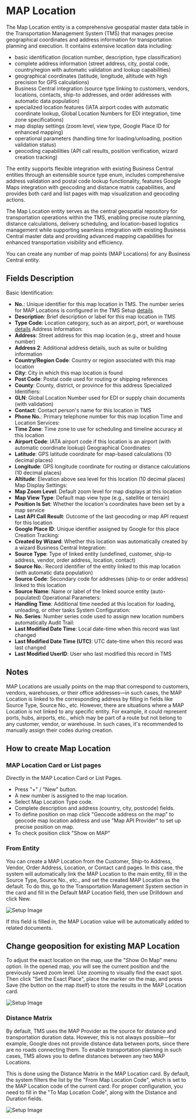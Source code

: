 # MAP Location

The Map Location entity is a comprehensive geospatial master data table in the Transportation Management System (TMS) that manages precise geographical coordinates and address information for transportation planning and execution.
It contains extensive location data including:

- basic identification (location number, description, type classification)
- complete address information (street address, city, postal code, country/region with automatic validation and lookup capabilities)
- geographical coordinates (latitude, longitude, altitude with high precision for GPS calculations)
- Business Central integration (source type linking to customers, vendors, locations, contacts, ship-to addresses, and order addresses with automatic data population)
- specialized location features (IATA airport codes with automatic coordinate lookup, Global Location Numbers for EDI integration, time zone specifications)
- map display settings (zoom level, view type, Google Place ID for enhanced mapping)
- operational parameters (handling time for loading/unloading, position validation status)
- geocoding capabilities (API call results, position verification, wizard creation tracking)

The entity supports flexible integration with existing Business Central entities through an extensible source type enum, includes comprehensive address validation and postal code lookup functionality, features Google Maps integration with geocoding and distance matrix capabilities, and provides both card and list pages with map visualization and geocoding actions.

The Map Location entity serves as the central geospatial repository for transportation operations within the TMS, enabling precise route planning, distance calculations, delivery scheduling, and location-based logistics management while supporting seamless integration with existing Business Central master data and providing advanced mapping capabilities for enhanced transportation visibility and efficiency.

You can create any number of map points (MAP Locations) for any Business Central entity.

## Fields Description

Basic Identification:

- **No.**: Unique identifier for this map location in TMS. The number series for MAP Locations is configured in the TMS Setup [details](setup.md).
- **Description**: Brief description or label for this map location in TMS
- **Type Code**: Location category, such as an airport, port, or warehouse [details](maplocationtype.md)
Address Information:
- **Address**: Street address for this map location (e.g., street and house number)
- **Address 2**: Additional address details, such as suite or building information
- **Country/Region Code**: Country or region associated with this map location
- **City**: City in which this map location is found
- **Post Code**: Postal code used for routing or shipping references
- **County**: County, district, or province for this address
Specialized Identifiers:
- **GLN**: Global Location Number used for EDI or supply chain documents (with validation)
- **Contact**: Contact person's name for this location in TMS
- **Phone No.**: Primary telephone number for this map location
Time and Location Services:
- **Time Zone**: Time zone to use for scheduling and timeline accuracy at this location
- **Airport Code**: IATA airport code if this location is an airport (with automatic coordinate lookup)
Geographical Coordinates:
- **Latitude**: GPS latitude coordinate for map-based calculations (10 decimal places)
- **Longitude**: GPS longitude coordinate for routing or distance calculations (10 decimal places)
- **Altitude**: Elevation above sea level for this location (10 decimal places)
Map Display Settings:
- **Map Zoom Level**: Default zoom level for map displays at this location
- **Map View Type**: Default map view type (e.g., satellite or terrain)
- **Position Is Set**: Whether the location's coordinates have been set by a map service
- **Last API Call Result**: Outcome of the last geocoding or map API request for this location
- **Google Place ID**: Unique identifier assigned by Google for this place
Creation Tracking:
- **Created by Wizard**: Whether this location was automatically created by a wizard
Business Central Integration:
- **Source Type**: Type of linked entity (undefined, customer, ship-to address, vendor, order address, location, contact)
- **Source No.**: Record identifier of the entity linked to this map location (with automatic data population)
- **Source Code**: Secondary code for addresses (ship-to or order address) linked to this location
- **Source Name**: Name or label of the linked source entity (auto-populated)
Operational Parameters:
- **Handling Time**: Additional time needed at this location for loading, unloading, or other tasks
System Configuration:
- **No. Series**: Number series code used to assign new location numbers automatically
Audit Trail:
- **Last Modified Date Time**: Local date-time when this record was last changed
- **Last Modified Date Time (UTC)**: UTC date-time when this record was last changed
- **Last Modified UserID**: User who last modified this record in TMS

## Notes

MAP Locations are usually points on the map that correspond to customers, vendors, warehouses, or their office addresses—in such cases, the MAP Location is linked to the corresponding address by filling in fields like Source Type, Source No., etc. However, there are situations where a MAP Location is not linked to any specific entity. For example, it could represent ports, hubs, airports, etc., which may be part of a route but not belong to any customer, vendor, or warehouse. In such cases, it's recommended to manually assign their codes during creation.

## How to create Map Location

### MAP Location Card or List pages

Directly in the MAP Location Card or List Pages.

- Press "+" / "New" button.
- A new number is assigned to the map location.
- Select Map Location Type code.
- Complete description and address (country, city, postcode) fields.
- To define position on map click "Geocode address on the map" to geocode map location address and use "Map API Provider" to set up precise position on map.
- To check position click "Show on MAP"

### From Entity

You can create a MAP Location from the Customer, Ship-to Address, Vendor, Order Address, Location, or Contact card pages.
In this case, the system will automatically link the MAP Location to the main entity, fill in the Source Type, Source No., etc., and set the created MAP Location as the default.
To do this, go to the Transportation Management System section in the card and fill in the Default MAP Location field, then use Drilldown and click New.

![Setup Image](resources/maplocation/pics/maplocationNew.png)

If this field is filled in, the MAP Location value will be automatically added to related documents.

## Change geoposition for existing MAP Location

To adjust the exact location on the map, use the "Show On Map" menu option. In the opened map, you will see the current position and the previously saved zoom level. Use zooming to visually find the exact spot. Then click "Set the Exact Place", place the marker on the map, and press Save (the button on the map itself) to store the results in the MAP Location card.

![Setup Image](resources/maplocation/pics/maplocationChangePosition.png)

### Distance Matrix

By default, TMS uses the MAP Provider as the source for distance and transportation duration data. However, this is not always possible—for example, Google does not provide distance data between ports, since there are no roads connecting them. To enable transportation planning in such cases, TMS allows you to define distances between any two MAP Locations.

This is done using the Distance Matrix in the MAP Location card. By default, the system filters the list by the "From Map Location Code", which is set to the MAP Location code of the current card. For proper configuration, you need to fill in the "To Map Location Code", along with the Distance and Duration fields.

![Setup Image](resources/maplocation/pics/maplocationDistanceMatrix.png)
